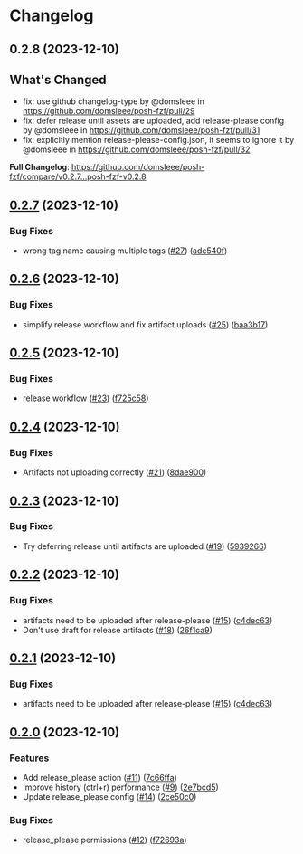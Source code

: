 # Changelog

## 0.2.8 (2023-12-10)

## What's Changed
* fix: use github changelog-type by @domsleee in https://github.com/domsleee/posh-fzf/pull/29
* fix: defer release until assets are uploaded, add release-please config by @domsleee in https://github.com/domsleee/posh-fzf/pull/31
* fix: explicitly mention release-please-config.json, it seems to ignore it by @domsleee in https://github.com/domsleee/posh-fzf/pull/32


**Full Changelog**: https://github.com/domsleee/posh-fzf/compare/v0.2.7...posh-fzf-v0.2.8

## [0.2.7](https://github.com/domsleee/posh-fzf/compare/v0.2.6...v0.2.7) (2023-12-10)


### Bug Fixes

* wrong tag name causing multiple tags ([#27](https://github.com/domsleee/posh-fzf/issues/27)) ([ade540f](https://github.com/domsleee/posh-fzf/commit/ade540f8681683517fd397caf2337f14567d8b37))

## [0.2.6](https://github.com/domsleee/posh-fzf/compare/v0.2.5...v0.2.6) (2023-12-10)


### Bug Fixes

* simplify release workflow and fix artifact uploads ([#25](https://github.com/domsleee/posh-fzf/issues/25)) ([baa3b17](https://github.com/domsleee/posh-fzf/commit/baa3b17f420afe267c4950324fa9f511a37f8232))

## [0.2.5](https://github.com/domsleee/posh-fzf/compare/v0.2.4...v0.2.5) (2023-12-10)


### Bug Fixes

* release workflow ([#23](https://github.com/domsleee/posh-fzf/issues/23)) ([f725c58](https://github.com/domsleee/posh-fzf/commit/f725c58e1c2a93dd3de02ce126acb7c90a884da3))

## [0.2.4](https://github.com/domsleee/posh-fzf/compare/v0.2.3...v0.2.4) (2023-12-10)


### Bug Fixes

* Artifacts not uploading correctly ([#21](https://github.com/domsleee/posh-fzf/issues/21)) ([8dae900](https://github.com/domsleee/posh-fzf/commit/8dae9001543bb50e2d28e7e47f6a59f24e8f3ea7))

## [0.2.3](https://github.com/domsleee/posh-fzf/compare/v0.2.2...v0.2.3) (2023-12-10)


### Bug Fixes

* Try deferring release until artifacts are uploaded ([#19](https://github.com/domsleee/posh-fzf/issues/19)) ([5939266](https://github.com/domsleee/posh-fzf/commit/5939266295094e43a289213f7d27bd4aebdc0760))

## [0.2.2](https://github.com/domsleee/posh-fzf/compare/v0.2.0...v0.2.2) (2023-12-10)


### Bug Fixes

* artifacts need to be uploaded after release-please ([#15](https://github.com/domsleee/posh-fzf/issues/15)) ([c4dec63](https://github.com/domsleee/posh-fzf/commit/c4dec63cbc9666c11a592bf1ac415f816c8083b5))
* Don't use draft for release artifacts ([#18](https://github.com/domsleee/posh-fzf/issues/18)) ([26f1ca9](https://github.com/domsleee/posh-fzf/commit/26f1ca9b128aa2f6fc84a46d37735590aac3c58c))

## [0.2.1](https://github.com/domsleee/posh-fzf/compare/v0.2.0...v0.2.1) (2023-12-10)


### Bug Fixes

* artifacts need to be uploaded after release-please ([#15](https://github.com/domsleee/posh-fzf/issues/15)) ([c4dec63](https://github.com/domsleee/posh-fzf/commit/c4dec63cbc9666c11a592bf1ac415f816c8083b5))

## [0.2.0](https://github.com/domsleee/posh-fzf/compare/0.1.5...v0.2.0) (2023-12-10)


### Features

* Add release_please action ([#11](https://github.com/domsleee/posh-fzf/issues/11)) ([7c66ffa](https://github.com/domsleee/posh-fzf/commit/7c66ffa4db273c4bf3ac5cf7519f6835de68e88d))
* Improve history (ctrl+r) performance ([#9](https://github.com/domsleee/posh-fzf/issues/9)) ([2e7bcd5](https://github.com/domsleee/posh-fzf/commit/2e7bcd5f872907cf66294e8eae12218892f8a122))
* Update release_please config ([#14](https://github.com/domsleee/posh-fzf/issues/14)) ([2ce50c0](https://github.com/domsleee/posh-fzf/commit/2ce50c0b7fe3579e131db9d790110a65e2c03d9a))


### Bug Fixes

* release_please permissions ([#12](https://github.com/domsleee/posh-fzf/issues/12)) ([f72693a](https://github.com/domsleee/posh-fzf/commit/f72693a453c784dc06dcc949b22dd24d01d94fd9))
